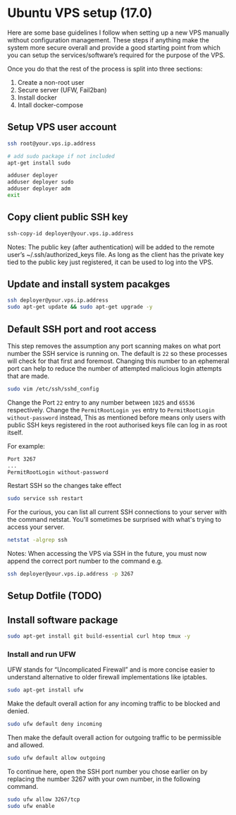 # Ubuntu VPS setup (17.0)

Here are some base guidelines I follow when setting up a new VPS manually without configuration management. These steps if anything make the system more secure overall and provide a good starting point from which you can setup the services/software’s required for the purpose of the VPS.

Once you do that the rest of the process is split into three sections:

1. Create a non-root user
2. Secure server (UFW, Fail2ban)
3. Install docker
4. Intall docker-compose

## Setup VPS user account
```bash
ssh root@your.vps.ip.address

# add sudo package if not included
apt-get install sudo

adduser deployer
adduser deployer sudo
adduser deployer adm
exit
```

## Copy client public SSH key
```bash
ssh-copy-id deployer@your.vps.ip.address
```
Notes: The public key (after authentication) will be added to the remote user’s ~/.ssh/authorized_keys file. As long as the client has the private key tied to the public key just registered, it can be used to log into the VPS.

## Update and install system pacakges
```bash
ssh deployer@your.vps.ip.address
sudo apt-get update && sudo apt-get upgrade -y
```

## Default SSH port and root access
This step removes the assumption any port scanning makes on what port number the SSH service is running on. The default is `22` so these processes will check for that first and foremost. Changing this number to an ephemeral port can help to reduce the number of attempted malicious login attempts that are made.

```bash
sudo vim /etc/ssh/sshd_config
```
Change the Port `22` entry to any number between `1025` and `65536` respectively. Change the `PermitRootLogin yes` entry to `PermitRootLogin without-password` instead, This as mentioned before means only users with public SSH keys registered in the root authorised keys file can log in as root itself.

For example:
```bash
Port 3267
...
PermitRootLogin without-password
```

Restart SSH so the changes take effect
```bash
sudo service ssh restart
```
For the curious, you can list all current SSH connections to your server with the command netstat. You'll sometimes be surprised with what's trying to access your server.
```bash
netstat -algrep ssh
```

Notes: When accessing the VPS via SSH in the future, you must now append the correct port number to the command e.g.
```bash
ssh deployer@your.vps.ip.address -p 3267
```

## Setup Dotfile (TODO)

## Install software package
```bash
sudo apt-get install git build-essential curl htop tmux -y
```

### Install and run UFW
UFW stands for “Uncomplicated Firewall” and is more concise easier to understand alternative to older firewall implementations like iptables.

```bash
sudo apt-get install ufw
```
Make the default overall action for any incoming traffic to be blocked and denied.
```bash
sudo ufw default deny incoming
```
Then make the default overall action for outgoing traffic to be permissible and allowed.
```bash
sudo ufw default allow outgoing
```

To continue here, open the SSH port number you chose earlier on by replacing the number 3267 with your own number, in the following command.
```bash
sudo ufw allow 3267/tcp
sudo ufw enable
```